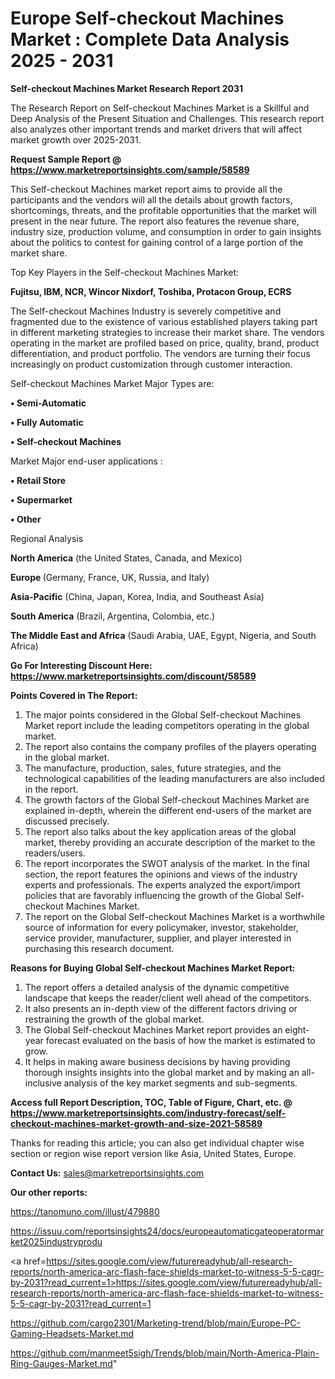  # Europe Self-checkout Machines Market : Complete Data Analysis 2025 - 2031

<strong>Self-checkout Machines Market Research Report 2031</strong>

The Research Report on Self-checkout Machines Market is a Skillful and Deep Analysis of the Present Situation and Challenges. This research report also analyzes other important trends and market drivers that will affect market growth over 2025-2031.

<strong>Request Sample Report @ <a href=https://www.marketreportsinsights.com/sample/58589>https://www.marketreportsinsights.com/sample/58589</a></strong>

This Self-checkout Machines market report aims to provide all the participants and the vendors will all the details about growth factors, shortcomings, threats, and the profitable opportunities that the market will present in the near future. The report also features the revenue share, industry size, production volume, and consumption in order to gain insights about the politics to contest for gaining control of a large portion of the market share.

Top Key Players in the Self-checkout Machines Market:

<strong>Fujitsu, IBM, NCR, Wincor Nixdorf, Toshiba, Protacon Group, ECRS</strong>

The Self-checkout Machines Industry is severely competitive and fragmented due to the existence of various established players taking part in different marketing strategies to increase their market share. The vendors operating in the market are profiled based on price, quality, brand, product differentiation, and product portfolio. The vendors are turning their focus increasingly on product customization through customer interaction.

Self-checkout Machines Market Major Types are:

<strong>• Semi-Automatic

• Fully Automatic

• Self-checkout Machines</strong>

Market Major end-user applications :

<strong>• Retail Store

• Supermarket

• Other</strong>

Regional Analysis

</u><strong><b>North America</b></strong> (the United States, Canada, and Mexico)

<strong><b>Europe </b></strong>(Germany, France, UK, Russia, and Italy)

<strong><b>Asia-Pacific</b></strong> (China, Japan, Korea, India, and Southeast Asia)

<strong><b>South America</b></strong> (Brazil, Argentina, Colombia, etc.)

<strong><b>The Middle East and Africa</b></strong> (Saudi Arabia, UAE, Egypt, Nigeria, and South Africa)

<strong>Go For Interesting Discount Here: <a href=https://www.marketreportsinsights.com/discount/58589>https://www.marketreportsinsights.com/discount/58589</a></strong>

<strong>Points Covered in The Report:</strong>
<ol>
  <li>The major points considered in the Global Self-checkout Machines Market report include the leading competitors operating in the global market.</li>
  <li>The report also contains the company profiles of the players operating in the global market.</li>
  <li>The manufacture, production, sales, future strategies, and the technological capabilities of the leading manufacturers are also included in the report.</li>
  <li>The growth factors of the Global Self-checkout Machines Market are explained in-depth, wherein the different end-users of the market are discussed precisely.</li>
  <li>The report also talks about the key application areas of the global market, thereby providing an accurate description of the market to the readers/users.</li>
  <li>The report incorporates the SWOT analysis of the market. In the final section, the report features the opinions and views of the industry experts and professionals. The experts analyzed the export/import policies that are favorably influencing the growth of the Global Self-checkout Machines Market.</li>
  <li>The report on the Global Self-checkout Machines Market is a worthwhile source of information for every policymaker, investor, stakeholder, service provider, manufacturer, supplier, and player interested in purchasing this research document.</li>
</ol>
<strong>Reasons for Buying Global Self-checkout Machines Market Report:</strong>

<ol>
  <li>The report offers a detailed analysis of the dynamic competitive landscape that keeps the reader/client well ahead of the competitors.</li>
  <li>It also presents an in-depth view of the different factors driving or restraining the growth of the global market.</li>
  <li>The Global Self-checkout Machines Market report provides an eight-year forecast evaluated on the basis of how the market is estimated to grow.</li>
  <li>It helps in making aware business decisions by having providing thorough insights insights into the global market and by making an all-inclusive analysis of the key market segments and sub-segments.</li>
</ol>
<strong>Access full Report Description, TOC, Table of Figure, Chart, etc. @ <a href=https://www.marketreportsinsights.com/industry-forecast/self-checkout-machines-market-growth-and-size-2021-58589>https://www.marketreportsinsights.com/industry-forecast/self-checkout-machines-market-growth-and-size-2021-58589</a></strong>


Thanks for reading this article; you can also get individual chapter wise section or region wise report version like Asia, United States, Europe.

<strong>Contact Us:</strong>
sales@marketreportsinsights.com

<strong>Our other reports:</strong>

<a href=https://tanomuno.com/illust/479880>https://tanomuno.com/illust/479880</a>

<a href=https://issuu.com/reportsinsights24/docs/europeautomaticgateoperatormarket2025industryprodu>https://issuu.com/reportsinsights24/docs/europeautomaticgateoperatormarket2025industryprodu</a>

<a href=https://sites.google.com/view/futurereadyhub/all-research-reports/north-america-arc-flash-face-shields-market-to-witness-5-5-cagr-by-2031?read_current=1>https://sites.google.com/view/futurereadyhub/all-research-reports/north-america-arc-flash-face-shields-market-to-witness-5-5-cagr-by-2031?read_current=1</a>

<a href=https://github.com/cargo2301/Marketing-trend/blob/main/Europe-PC-Gaming-Headsets-Market.md>https://github.com/cargo2301/Marketing-trend/blob/main/Europe-PC-Gaming-Headsets-Market.md</a>

<a href=https://github.com/manmeet5sigh/Trends/blob/main/North-America-Plain-Ring-Gauges-Market.md>https://github.com/manmeet5sigh/Trends/blob/main/North-America-Plain-Ring-Gauges-Market.md</a>"
